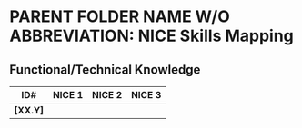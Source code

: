 # PARENT FOLDER NAME W/O ABBREVIATION: NICE Skills Mapping

## Functional/Technical Knowledge

| ID# | NICE 1 | NICE 2 | NICE 3 |
| ----- | ----- | ----- | ----- |
| **[XX.Y]** |  |  |  |

<!--- XX is the abbreviation from the appropriate TMP_<SPECIALTY>.md section. Y is the numerical subsection. --->